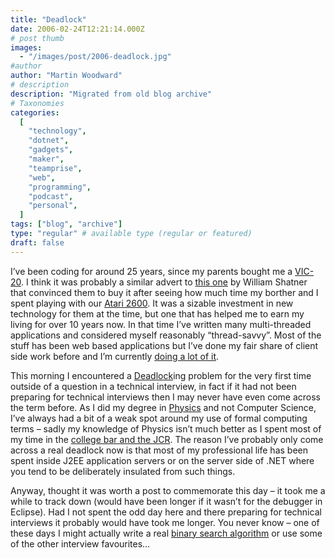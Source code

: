 ```yaml
---
title: "Deadlock"
date: 2006-02-24T12:21:14.000Z
# post thumb
images:
  - "/images/post/2006-deadlock.jpg"
#author
author: "Martin Woodward"
# description
description: "Migrated from old blog archive"
# Taxonomies
categories:
  [
    "technology",
    "dotnet",
    "gadgets",
    "maker",
    "teamprise",
    "web",
    "programming",
    "podcast",
    "personal",
  ]
tags: ["blog", "archive"]
type: "regular" # available type (regular or featured)
draft: false
---
```


I’ve been coding for around 25 years, since my parents bought me a [VIC-20](http://en.wikipedia.org/wiki/Commodore_VIC-20). I think it was probably a similar advert to [this one](http://www.archive.org/download/CommodoreVic20CommercialwithWilliamShatnerfromtheyear1980Iactuallyhadoneofthesethings/vic201982.wmv) by William Shatner that convinced them to buy it after seeing how much time my borther and I spent playing with our [Atari 2600](http://en.wikipedia.org/wiki/Atari_2600). It was a sizable investment in new technology for them at the time, but one that has helped me to earn my living for over 10 years now. In that time I’ve written many multi-threaded applications and considered myself reasonably “thread-savvy”. Most of the stuff has been web based applications but I’ve done my fair share of client side work before and I’m currently [doing a lot of it](http://www.teamprise.com/).

This morning I encountered a [Deadlock](http://en.wikipedia.org/wiki/Deadlock)ing problem for the very first time outside of a question in a technical interview, in fact if it had not been preparing for technical interviews then I may never have even come across the term before. As I did my degree in [Physics](http://www.dur.ac.uk/physics/) and not Computer Science, I’ve always had a bit of a weak spot around my use of formal computing terms – sadly my knowledge of Physics isn’t much better as I spent most of my time in the [college bar and the JCR](http://www.dur.ac.uk/StChads/buildings.html). The reason I’ve probably only come across a real deadlock now is that most of my professional life has been spent inside J2EE application servers or on the server side of .NET where you tend to be deliberately insulated from such things.

Anyway, thought it was worth a post to commemorate this day – it took me a while to track down (would have been longer if it wasn’t for the debugger in Eclipse). Had I not spent the odd day here and there preparing for technical interviews it probably would have took me longer. You never know – one of these days I might actually write a real [binary search algorithm](http://en.wikipedia.org/wiki/Binary_search) or use some of the other interview favourites…
